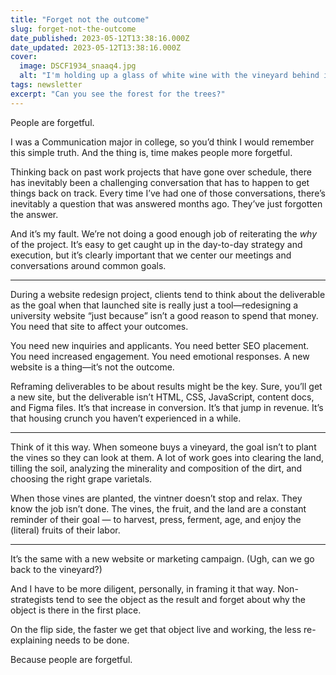 ```yaml
---
title: "Forget not the outcome"
slug: forget-not-the-outcome
date_published: 2023-05-12T13:38:16.000Z
date_updated: 2023-05-12T13:38:16.000Z
cover:
  image: DSCF1934_snaaq4.jpg
  alt: "I'm holding up a glass of white wine with the vineyard behind it out of focus. There's a massive blue sky and a small hot air balloon floating in the distance."
tags: newsletter
excerpt: "Can you see the forest for the trees?"
---
```


People are forgetful.

I was a Communication major in college, so you’d think I would remember this simple truth. And the thing is, time makes people more forgetful.

Thinking back on past work projects that have gone over schedule, there has inevitably been a challenging conversation that has to happen to get things back on track. Every time I’ve had one of those conversations, there’s inevitably a question that was answered months ago. They’ve just forgotten the answer.

And it’s my fault. We’re not doing a good enough job of reiterating the *why* of the project. It’s easy to get caught up in the day-to-day strategy and execution, but it’s clearly important that we center our meetings and conversations around common goals.

---

During a website redesign project, clients tend to think about the deliverable as the goal when that launched site is really just a tool—redesigning a university website “just because” isn’t a good reason to spend that money. You need that site to affect your outcomes.

You need new inquiries and applicants. You need better SEO placement. You need increased engagement. You need emotional responses. A new website is a thing—it’s not the outcome.

Reframing deliverables to be about results might be the key. Sure, you’ll get a new site, but the deliverable isn’t HTML, CSS, JavaScript, content docs, and Figma files. It’s that increase in conversion. It’s that jump in revenue. It’s that housing crunch you haven’t experienced in a while.

---

Think of it this way. When someone buys a vineyard, the goal isn’t to plant the vines so they can look at them. A lot of work goes into clearing the land, tilling the soil, analyzing the minerality and composition of the dirt, and choosing the right grape varietals.

When those vines are planted, the vintner doesn’t stop and relax. They know the job isn’t done. The vines, the fruit, and the land are a constant reminder of their goal — to harvest, press, ferment, age, and enjoy the (literal) fruits of their labor.

---

It’s the same with a new website or marketing campaign. (Ugh, can we go back to the vineyard?)

And I have to be more diligent, personally, in framing it that way. Non-strategists tend to see the object as the result and forget about why the object is there in the first place.

On the flip side, the faster we get that object live and working, the less re-explaining needs to be done.

Because people are forgetful.
